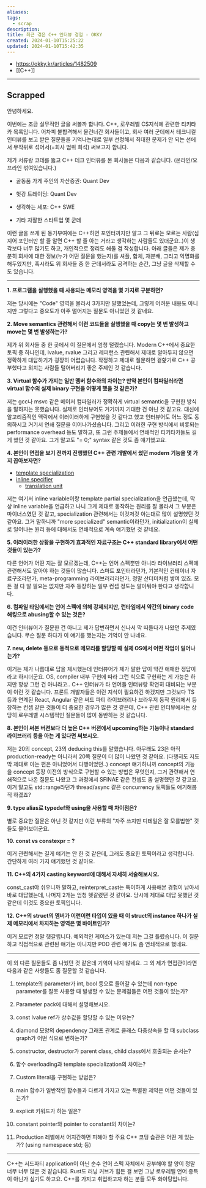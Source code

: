 ```yaml
---
aliases: 
tags:
  - scrap
description: 
title: 최근 겪은 C++ 인터뷰 경험 - OKKY
created: 2024-01-10T15:25:22
updated: 2024-01-10T15:42:35
---
```

- <https://okky.kr/articles/1482509>
- [[C++]]
---

## Scrapped

안녕하세요.

이번에는 조금 실무적인 글을 써볼까 합니다. C++, 로우레벨 CS지식에 관련한 티키타카 목록입니다. 어차피 불합격해서 물건너간 회사들이고, 회사 여러 군데에서 테크니컬 인터뷰를 보고 받은 질문들을 기억나는대로 일부 선정해서 최대한 문제가 안 되는 선에서 무작위로 섞어서(=회사 범위 희석) 써보고자 합니다.

제가 서류랑 코테를 뚫고 C++ 테크 인터뷰를 본 회사들은 다음과 같습니다. (온라인/오프라인 섞여있습니다.)

-   골동품 가게 주인의 자산증권: Quant Dev
    
-   헛강 트레이딩: Quant Dev
    
-   생각하는 세포: C++ SWE
    
-   기타 자잘한 스타트업 몇 군데
    

이런 글을 쓰게 된 동기부여에는 C++하면 포인터까지만 알고 그 뒤로는 모르는 사람(심지어 포인터만 할 줄 알면 C++ 할 줄 아는 거라고 생각하는 사람들도 있더군요..)이 생각보다 너무 많기도 하고, 개인적으로 정리도 해둘 겸 작성합니다. 아래 글들은 제가 충분히 회사에 대한 정보(누가 어떤 질문을 했는지)를 셔플, 합체, 재분배, 그리고 익명화를 해두었지만, 혹시라도 위 회사들 중 한 군데서라도 공격하는 순간, 그냥 글을 삭제할 수도 있습니다.

___

**1\. 프로그램을 실행했을 때 사용되는 메모리 영역을 몇 가지로 구분하면?**

저는 당시에는 "Code" 영역을 몰라서 3가지만 말했었는데, 그렇게 어려운 내용도 아니지만 그렇다고 중요도가 아주 떨어지는 질문도 아니었던 것 같네요.

**2\. Move semantics 관련해서 이런 코드들을 실행했을 때 copy는 몇 번 발생하고 move는 몇 번 발생하는가?**

제가 위 회사들 중 한 곳에서 이 질문에서 엄청 털렸습니다. Modern C++에서 중요한 토픽 중 하나인데, lvalue, rvalue 그리고 레퍼런스 관련해서 제대로 알아두지 않으면 정확하게 대답하기가 굉장히 어렵습니다. 작정하고 제대로 질문하면 겉핥기로 C++ 공부했다고 외치는 사람들 털어버리기 좋은 주제인 것 같습니다.

**3\. Virtual 함수가 가지는 일반 멤버 함수와의 차이는? 만약 본인이 컴파일러라면 virtual 함수의 실제 binary 구현을 어떻게 했을 것 같은가?**

저는 gcc나 msvc 같은 메이저 컴파일러가 정확하게 virtual semantic을 구현한 방식을 말하지는 못했습니다. 실제로 인터뷰어도 거기까지 기대한 건 아닌 것 같고요. 대신에 알고리즘적인 맥락에서 이러이러하게 구현했을 것 같다고 했고 인터뷰어도 어느 정도 동의하시고 거기서 연쇄 질문을 이어나가셨습니다. 그리고 이러한 구현 방식에서 비롯되는 performance overhead 등도 말하고, 또 그런 주제들에서 연쇄적인 티키타카들도 길게 했던 것 같아요. 그거 말고도 "= 0;" syntax 같은 것도 좀 얘기했고요.

**4\. 본인이 면접을 보기 전까지 진행했던 C++ 관련 개발에서 썼던 modern 기능을 몇 가지 꼽아보자면?**

- [template specialization](https://en.cppreference.com/w/cpp/language/template_specialization)
- [inline specifier](https://en.cppreference.com/w/cpp/language/inline)
	- [translation unit](https://en.wikipedia.org/wiki/Translation_unit_(programming))

저는 여기서 inline variable이랑 template partial specialization을 언급했는데, 막상 inline variable을 언급하고 나니 그게 제대로 동작하는 원리를 잘 몰라서 그 부분은 마이너스였던 것 같고, specialization 관련해서는 이것저것 아는대로 많이 설명했던 것 같아요. 그거 말하니까 "more specialized" semantic이라던가, initialization이 실제로 일어나는 원리 등에 대해서도 연쇄적으로 계속 얘기했던 것 같네요.

**5\. 이러이러한 상황을 구현하기 효과적인 자료구조는 C++ standard library에서 어떤 것들이 있는가?**

다른 언어가 어떤 지는 잘 모르겠는데, C++는 언어 스펙뿐만 아니라 라이브러리 스펙에 관련해서도 알아야 하는 것들이 많습니다. 스마트 포인터라던가, 기본적인 컨테이너 자료구조라던가, meta-programming 라이브러리라던가, 정말 산더미처럼 쌓여 있죠. 모든 걸 다 알 필요는 없지만 자주 등장하는 일부 컨셉 정도는 알아둬야 한다고 생각합니다.

**6\. 컴파일 타임에서는 언어 스펙에 의해 강제되지만, 런타임에서 약간의 binary code 해킹으로 abusing할 수 있는 것은?**

이건 인터뷰어가 질문한 건 아니고 제가 답변하면서 신나서 막 떠들다가 나왔던 주제였습니다. 무슨 질문 하다가 이 얘기를 했는지는 기억이 안 나네요.

**7\. new, delete 등으로 동적으로 메모리를 할당할 때 실제 OS에서 어떤 작업이 일어나는가?**

이거는 제가 나름대로 답을 제시했는데 인터뷰어가 제가 말한 답이 약간 애매한 정답이라고 하시더군요. OS, compiler 내부 구현에 따라 그런 식으로 구현하는 게 가능은 하지만 항상 그런 건 아니라고.. C++ 인터뷰가 타 언어들 인터뷰랑 확연히 대비되는 부분이 이런 것 같습니다. 프론트 개발자들은 이런 지식이 필요하긴 하겠지만 그것보다 TS 등과 연계된 React, Angular 같은 써드 파티 라이브러리나 브라우저 동작 원리에서 등장하는 컨셉 같은 것들이 더 중요한 경우가 많은 것 같은데, C++ 관련 인터뷰에서는 상당히 로우레벨 시스템적인 질문들이 많이 동반하는 것 같습니다.

**8\. 본인이 써본 버젼보다 더 높은 C++ 버젼에서 upcoming하는 기능이나 standard 라이브러리 등을 아는 게 있다면 써보시오.**

저는 20의 concept, 23의 deducing this를 말했습니다. 아무래도 23은 아직 production-ready는 아니라서 20쪽 질문이 더 많이 나왔던 것 같아요. (다행히도 저도 막 제대로 아는 편은 아니었어서 다행이었던..) concept 얘기하니까 concept의 기능을 concept 등장 이전의 방식으로 구현할 수 있는 방법은 무엇인지, 그거 관련해서 연쇄적으로 나온 질문도 나왔고 그 과정에서 SFINAE 같은 컨셉도 좀 설명했던 것 같고요. 이거 말고도 std::range라던가 thread/async 같은 concurrency 토픽들도 얘기해봄직 하겠죠?

**9\. type alias로 typedef와 using을 사용할 때 차이점은?**

별로 중요한 질문은 아닌 것 같지만 이런 부류의 "자주 쓰지만 디테일은 잘 모를법한" 것들도 물어보더군요.

**10\. const vs constexpr = ?**

이거 관련해서는 길게 얘기는 안 한 것 같은데, 그래도 중요한 토픽이라고 생각합니다. 간단하게 여러 가지 얘기했던 것 같아요.

**11\. C++의 4가지 casting keyword에 대해서 자세히 서술해보시오.**

const\_cast야 쉬우니까 말하고, reinterpret\_cast는 특이하게 사용해본 경험이 남아서 바로 대답했는데, 나머지 2개는 엄청 헷갈렸던 것 같아요. 당시에 제대로 대답 못했던 것 같은데 이것도 중요한 토픽입니다.

**12\. C++의 struct의 멤버가 이런이런 타입이 있을 때 이 struct의 instance 하나가 실제 메모리에서 차지하는 영역은 몇 바이트인가?**

이거 모르면 정말 헷갈립니다. 예외적인 케이스가 있는데 저는 그걸 틀렸습니다. 이 질문하고 직접적으로 관련된 얘기는 아니지만 POD 관련 얘기도 좀 연쇄적으로 했네요.

___

이 외 다른 질문들도 좀 나눴던 것 같은데 기억이 나지 않네요. 그 외 제가 면접관이라면 다음과 같은 사항들도 좀 질문할 것 같습니다.

1.  template의 parameter가 int, bool 등으로 들어갈 수 있는데 non-type parameter를 잘못 사용할 때 발생할 수 있는 문제점들은 어떤 것들이 있는가?
    
2.  Parameter pack에 대해서 설명해보시오.
    
3.  const lvalue ref가 상수값을 할당할 수 있는 이유는?
    
4.  diamond 모양의 dependency 그래프 관계로 클래스 다중상속을 할 때 subclass graph가 어떤 식으로 변하는가?
    
5.  constructor, destructor가 parent class, child class에서 호출되는 순서는?
    
6.  함수 overloading과 template specialization의 차이는?
    
7.  Custom literal을 구현하는 방법은?
    
8.  main 함수가 일반적인 함수들과 다르게 가지고 있는 특별한 제약은 어떤 것들이 있는가?
    
9.  explicit 키워드가 하는 일은?
    
10.  constant pointer와 pointer to constant의 차이는?
    
11.  Production 레벨에서 어지간하면 피해야 할 주요 C++ 코딩 습관은 어떤 게 있는가? (using namespace std; 등)
    

___

C++는 서드파티 application이 아닌 순수 언어 스펙 자체에서 공부해야 할 양이 정말 너무 너무 많은 것 같습니다. Rust도 러닝 커브가 힘든 걸 보면 그냥 로우레벨 언어 종특이 아닌가 싶기도 하고요. C++를 가지고 취업하고자 하는 분들 모두 화이팅입니다.
